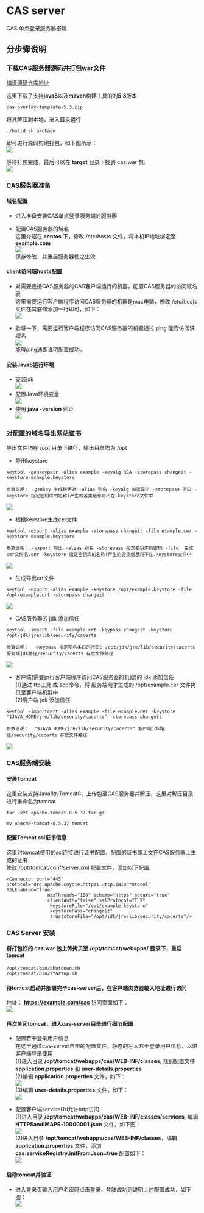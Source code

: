 # CAS server
CAS 单点登录服务器搭建

## 分步骤说明
### 下载CAS服务器源码并打包war文件
[编译源码仓库地址](https://github.com/apereo/cas-overlay-template)  

这里下载了支持**java8**以及**maven**构建工具的的**5.3**版本
```
cas-overlay-template-5.3.zip
```
将其解压到本地，进入目录运行
```
./build.sh package
```
即可进行源码构建打包，如下图所示：  
![](asserts/cas-server-source-build-package.png)

等待打包完成，最后可以在 **target** 目录下找到 cas.war 包:  
![](asserts/cas-server-source-build-package-output.png)

### CAS服务器准备
#### 域名配置
- 进入准备安装CAS单点登录服务端的服务器  

- 配置CAS服务器的域名  
这里介绍在 **centos** 下，修改 /etc/hosts 文件，将本机IP地址绑定至**example.com**  
![](asserts/cas-server-install-hostname2.png)  
保存修改，并重启服务器使之生效

#### client访问端hosts配置
- 对需要连接CAS服务器的CAS客户端运行的机器，配置CAS服务器的访问域名表  
这里需要运行客户端程序访问CAS服务器的机器是mac电脑，修改 /etc/hosts 文件在其底部添加一行即可，如下：  
![](asserts/cas-server-install-hostname3.png)  

- 验证一下，需要运行客户端程序访问CAS服务器的机器通过 ping 能否访问该域名  
![](asserts/cas-server-install-hostname4.png)  
能够ping通即说明配置成功。

#### 安装Java8运行环境
- 安装jdk  
![](asserts/cas-server-jdk.png)  
- 配置Java环境变量  
![](asserts/cas-server-jdk-env-conf.png)  
- 使用 **java -version** 验证  
![](asserts/cas-server-jdk-verify.png)  

### 对配置的域名导出网站证书
导出文件均在 /opt 目录下进行，输出目录均为 /opt  

- 导出keystore
```
keytool -genkeypair -alias example -keyalg RSA -storepass changeit -keystore example.keystore

参数说明： -genkey 生成秘钥对 -alias 别名 -keyalg 加密算法 -storepass 密码 -keystore 指定密钥库的名称(产生的各类信息将不在.keystore文件中
```
![](asserts/cas-server-key1.png)  

- 根据keystore生成cer文件
```
keytool -export -alias example -storepass changeit -file example.cer -keystore example.keystore

参数说明： -export 导出 -alias 别名 -storepass 指定密钥库的密码 -file  生成cer文件名.cer -keystore 指定密钥库的名称(产生的各类信息将不在.keystore文件中
```
![](asserts/cas-server-key2.png)  

- 生成导出crt文件  
```
keytool -export -alias example -keystore /opt/example.keystore -file /opt/example.crt -storepass changeit

```
![](asserts/cas-server-key3.png)

- CAS服务器的 jdk 添加信任
```
keytool -import -file example.crt -keypass changeit -keystore /opt/jdk/jre/lib/security/cacerts

参数说明：  -keypass 指定别名条目的密码; /opt/jdk/jre/lib/security/cacerts 服务端jdk路径/security/cacerts 存放文件路径
```
![](asserts/cas-server-key4.png)

- 客户端(需要运行客户端程序访问CAS服务器的机器)的 jdk 添加信任  
(1)通过 ftp工具 或 scp命令，将 服务端刚才生成的 /opt/example.cer 文件拷贝至客户端机器中    
(2)客户端 jdk 添加信任
```
keytool -importcert -alias example -file example.cer -keystore "$JAVA_HOME/jre/lib/security/cacerts" -storepass changeit

参数说明：  "$JAVA_HOME/jre/lib/security/cacerts" 客户端jdk路径/security/cacerts 存放文件路径
```
![](asserts/cas-server-key5.png)

### CAS服务端安装  
#### 安装Tomcat  
这里安装支持Java8的Tomcat8，上传包至CAS服务器并解压，这里对解压目录进行重命名为tomcat
```
tar -xzf apache-tomcat-8.5.37.tar.gz

mv apache-tomcat-8.5.37 tomcat
```

#### 配置Tomcat ssl证书信息
这里对tomcat使用的ssl连接进行证书配置，配置的证书即上文在CAS服务器上生成的证书  
修改 /opt/tomcat/conf/server.xml 配置文件，添加以下配置:
```
<Connector port="443" protocol="org.apache.coyote.http11.Http11NioProtocol" SSLEnabled="true"
               maxThreads="150" scheme="https" secure="true"
               clientAuth="false" sslProtocol="TLS"
                keystoreFile="/opt/example.keystore"
                keystorePass="changeit"
                truststoreFile="/opt/jdk/jre/lib/security/cacerts"/>
```

### CAS Server 安装
#### 将打包好的 cas.war 包上传拷贝至 /opt/tomcat/webapps/ 目录下，重启tomcat
```
/opt/tomcat/bin/shutdown.sh
/opt/tomcat/bin/startup.sh
```

#### 待tomcat启动并部署完毕cas-server后，在客户端浏览器输入地址进行访问  

地址： **https://example.com/cas** 访问页面如下：  
![](asserts/cas-server-install-conf1.png)

#### 再次关闭tomcat，进入cas-server目录进行细节配置
-  配置若干登录用户信息  
在这里通过cas-server自带的配置文件，静态的写入若干登录用户信息，以供客户端登录使用  
(1)进入目录 **/opt/tomcat/webapps/cas/WEB-INF/classes**, 找到配置文件 **application.properties** 和 **user-details.properties**  
(2)编辑 **application.properties** 文件，如下：  
![](asserts/cas-server-conf2.png)  
(3)编辑 **user-details.properties** 文件，如下：  
![](asserts/cas-server-conf3.png)  

- 配置客户端serviceUrl允许http访问  
(1)进入目录 **/opt/tomcat/webapps/cas/WEB-INF/classes/services**, 编辑 **HTTPSandIMAPS-10000001.json** 文件，如下图：  
![](asserts/cas-server-conf4.png)  
(2)进入目录 **/opt/tomcat/webapps/cas/WEB-INF/classes**，编辑 **application.properties** 文件，添加 **cas.serviceRegistry.initFromJson=true** 配置如下：  
![](asserts/cas-server-conf5.png)  

#### 启动tomcat并验证
- 进入登录页输入用户名密码点击登录，登陆成功则说明上述配置成功，如下图：  
![](asserts/cas-server-conf6.png)
